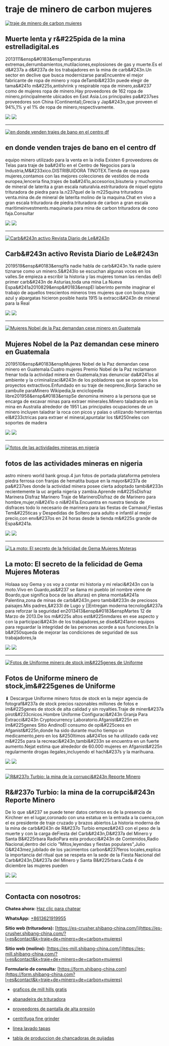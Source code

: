# traje de minero de carbon mujeres

<a href="https://swt.shibang-china.com/?l=es&img&k=traje+de+minero+de+carbon+mujeres" target="_blank">![traje de minero de carbon mujeres](http://static.shibang-china.com/all-800x300/117.jpg)</a>

## Muerte lenta y r&#225pida de la mina estrelladigital.es
2013111&ensp&#0183&enspTemperaturas extremas,derrumbamientos,mutilaciones,explosiones de gas y muerte.Es el d&#237a a d&#237a de los trabajadores en la mina de carb&#243n.Un sector en declive que busca modernizarse paraEncuentre el mejor fabricante de ropa de minero y ropa deTambi&#233n puede elegir de tama&#241o m&#225s,antishrink y respirable ropa de minero,as&#237 como de mujeres ropa de minero.Hay proveedores de 162 ropa de minero,principalmente ubicados en East Asia.Los principales pa&#237ses proveedores son China (Continental),Grecia y Jap&#243n,que proveen el 94%,1% y el 1% de ropa de minero,respectivamente.


<a href="https://whatsapp.shibangsoft.com/WhatsApp.php" target="_blank" title="WhatsApp">![](http://static.shibang-china.com/icon/whatsapp.png)</a> <a href="https://swt.shibang-china.com/?l=es&icon&k=traje+de+minero+de+carbon+mujeres" target="_blank">![](http://static.shibang-china.com/icon/chat-es.png)</a>

---

<a href="https://swt.shibang-china.com/?l=es&img&k=traje+de+minero+de+carbon+mujeres" target="_blank">![en donde venden trajes de bano en el centro df](http://static.shibang-china.com/all-800x300/963.jpg)</a>

## en donde venden trajes de bano en el centro df
equipo minero utilizado para la venta en la india Existen 6 proveedores de Telas para traje de ba&#241o en el Centro de Negocios para la Industria,M&#233xico.DISTRIBUIDORA TINOTEX.Tienda de ropa para mujeres,contamos con las mejores colecciones de vestidos de moda europea,lenceria fina,trajes de ba&#241o,accesorios,bisuteria y muchomina de mineral de laterita a gran escala naturalvia.estrituradora de niquel egipto trituradora de piedra para la.n237quel de la m225quina trituradora venta.mina de.de mineral de laterita molino de la maquina.Chat en vivo a gran escala trituradora de piedra.trituradora de carbon a gran escala maritimeinvestments.maquinaria para mina de carbon trituradora de cono faja.Consultar


<a href="https://whatsapp.shibangsoft.com/WhatsApp.php" target="_blank" title="WhatsApp">![](http://static.shibang-china.com/icon/whatsapp.png)</a> <a href="https://swt.shibang-china.com/?l=es&icon&k=traje+de+minero+de+carbon+mujeres" target="_blank">![](http://static.shibang-china.com/icon/chat-es.png)</a>

---

<a href="https://swt.shibang-china.com/?l=es&img&k=traje+de+minero+de+carbon+mujeres" target="_blank">![Carb&#243n activo Revista Diario de Le&#243n](http://static.shibang-china.com/all-800x300/1398.jpg)</a>

## Carb&#243n activo Revista Diario de Le&#243n
2019519&ensp&#0183&enspYa nadie habla de carb&#243n.Ya nadie quiere tiznarse como un minero.S&#243lo se escuchan algunas voces en los valles.Se empieza a escribir la historia y las mujeres toman las riendas deEl primer carb&#243n de Asturias,toda una mina La Nueva Espa&#241a2010829&ensp&#0183&enspEl laberinto permite imaginar el trabajo de aquellos trescientos mineros tres mujeres que con boina,traje azul y alpargatas hicieron posible hasta 1915 la extracci&#243n de mineral para la Real


<a href="https://whatsapp.shibangsoft.com/WhatsApp.php" target="_blank" title="WhatsApp">![](http://static.shibang-china.com/icon/whatsapp.png)</a> <a href="https://swt.shibang-china.com/?l=es&icon&k=traje+de+minero+de+carbon+mujeres" target="_blank">![](http://static.shibang-china.com/icon/chat-es.png)</a>

---

<a href="https://swt.shibang-china.com/?l=es&img&k=traje+de+minero+de+carbon+mujeres" target="_blank">![Mujeres Nobel de la Paz demandan cese minero en Guatemala](http://static.shibang-china.com/all-800x300/1506.jpg)</a>

## Mujeres Nobel de la Paz demandan cese minero en Guatemala
2019510&ensp&#0183&enspMujeres Nobel de la Paz demandan cese minero en Guatemala.Cuatro mujeres Premio Nobel de la Paz reclamaron frenar toda la actividad minera en Guatemala,tras denunciar da&#241os al ambiente y la criminalizaci&#243n de los pobladores que se oponen a los proyectos extractivos.Enfundado en su traje de neopreno,Borja Saracho se zambulle paraMinero Wikipedia,la enciclopedia libre201958&ensp&#0183&enspSe denomina minero a la persona que se encarga de excavar minas para extraer minerales.Minero taladrando en la mina en Australia alrededor de 1951 Las principales ocupaciones de un minero incluyen taladrar la roca con picos y palas o utilizando herramientas el&#233ctricas para extraer el mineral,apuntalar los t&#250neles con soportes de madera


<a href="https://whatsapp.shibangsoft.com/WhatsApp.php" target="_blank" title="WhatsApp">![](http://static.shibang-china.com/icon/whatsapp.png)</a> <a href="https://swt.shibang-china.com/?l=es&icon&k=traje+de+minero+de+carbon+mujeres" target="_blank">![](http://static.shibang-china.com/icon/chat-es.png)</a>

---

<a href="https://swt.shibang-china.com/?l=es&img&k=traje+de+minero+de+carbon+mujeres" target="_blank">![fotos de las actividades mineras en nigeria](http://static.shibang-china.com/all-800x300/731.jpg)</a>

## fotos de las actividades mineras en nigeria
astro minero world bank group.4 jun fotos de portada plataforma petrolera piedra ferrosa con franjas de hematita buque en la mayor&#237a de pa&#237ses donde la actividad minera posee cierta adoptado tambi&#233n recientemente la uc argelia nigeria y zambia.Aprende m&#225sDisfraz Marinera Disfraz Marinero Traje de MarineroDisfraz de de Marinero para hombre,mujer,ni&#241o o ni&#241a.Encuentra en nuestra tienda de disfraces todo lo necesario de marinera para las fiestas de Carnaval,Fiestas Tem&#225ticas y Despedidas de Soltero para adulto e infantil al mejor precio,con env&#237os en 24 horas desde la tienda m&#225s grande de Espa&#241a.


<a href="https://whatsapp.shibangsoft.com/WhatsApp.php" target="_blank" title="WhatsApp">![](http://static.shibang-china.com/icon/whatsapp.png)</a> <a href="https://swt.shibang-china.com/?l=es&icon&k=traje+de+minero+de+carbon+mujeres" target="_blank">![](http://static.shibang-china.com/icon/chat-es.png)</a>

---

<a href="https://swt.shibang-china.com/?l=es&img&k=traje+de+minero+de+carbon+mujeres" target="_blank">![La moto: El secreto de la felicidad de Gema Mujeres Moteras](http://static.shibang-china.com/all-800x300/893.jpg)</a>

## La moto: El secreto de la felicidad de Gema Mujeres Moteras
Holaaa soy Gema y os voy a contar mi historia y mi relaci&#243n con la moto.Vivo en Guardo,as&#237 se llama mi pueblo (el nombre viene de Boardo,que significa boca de las alturas) en plena monta&#241a Palentina,zona de minas de carb&#243n,pero tambi&#233n de preciosos paisajes.Mis padres,&#233l de Lugo y []Entregan moderna tecnolog&#237a para reforzar la seguridad en2013413&ensp&#0183&enspMartes 12 de Marzo de 2013.De los m&#225s altos est&#225nmdares en ese aspecto y con la participaci&#243n de los trabajadores,se dise&#241aron equipos para reguardar la integridad de las personas acorde a sus funciones.En la b&#250squeda de mejorar las condiciones de seguridad de sus trabajadores,la


<a href="https://whatsapp.shibangsoft.com/WhatsApp.php" target="_blank" title="WhatsApp">![](http://static.shibang-china.com/icon/whatsapp.png)</a> <a href="https://swt.shibang-china.com/?l=es&icon&k=traje+de+minero+de+carbon+mujeres" target="_blank">![](http://static.shibang-china.com/icon/chat-es.png)</a>

---

<a href="https://swt.shibang-china.com/?l=es&img&k=traje+de+minero+de+carbon+mujeres" target="_blank">![Fotos de Uniforme minero de stock,im&#225genes de Uniforme](http://static.shibang-china.com/all-800x300/451.jpg)</a>

## Fotos de Uniforme minero de stock,im&#225genes de Uniforme
⬇ Descargue Uniforme minero fotos de stock en la mejor agencia de fotograf&#237a de stock precios razonables millones de fotos e im&#225genes de stock de alta calidad y sin royalties.Traje de miner&#237a pirot&#233cnicos.Hombre Uniforme Configuraci&#243n Granja Para Extracci&#243n Cryptocurrency Laboratorio.Afganist&#225n en im&#225genes Sitio AndinoEl consumo de opi&#225ceos en Afganist&#225n,donde ha sido durante mucho tiempo un medicamento,pero en los &#250ltimos a&#241os se ha utilizado cada vez m&#225s para la recreaci&#243n,tambi&#233n se encuentra en un fuerte aumento.Nejat estima que alrededor de 60.000 mujeres en Afganist&#225n regularmente drogas ilegales,incluyendo el hach&#237s y la marihuana.


<a href="https://whatsapp.shibangsoft.com/WhatsApp.php" target="_blank" title="WhatsApp">![](http://static.shibang-china.com/icon/whatsapp.png)</a> <a href="https://swt.shibang-china.com/?l=es&icon&k=traje+de+minero+de+carbon+mujeres" target="_blank">![](http://static.shibang-china.com/icon/chat-es.png)</a>

---

<a href="https://swt.shibang-china.com/?l=es&img&k=traje+de+minero+de+carbon+mujeres" target="_blank">![R&#237o Turbio: la mina de la corrupci&#243n Reporte Minero](http://static.shibang-china.com/all-800x300/679.jpg)</a>

## R&#237o Turbio: la mina de la corrupci&#243n Reporte Minero
De lo que s&#237 se puede tener datos certeros es de la presencia de Kirchner en el lugar,coronado con una estatua en la entrada a la cuenca,con el ex presidente de traje cruzado y brazos abiertos.La historia moderna de la mina de carb&#243n de R&#237o Turbio empez&#243 con el peso de la muerte y con la carga deFiesta del Carb&#243n,D&#237a del Minero y Santa B&#225rbara RadioPara esta producci&#243n de Contenidos,Radio Nacional,dentro del ciclo "Mitos,leyendas y fiestas populares",Julio G&#243mez,jubilado de los yacimientos carbon&#237feros locales,explica la importancia del ritual que se respeta en la sede de la Fiesta Nacional del Carb&#243n,D&#237a del Minero y Santa B&#225rbara.Cada 4 de diciembre las mujeres pueden


<a href="https://whatsapp.shibangsoft.com/WhatsApp.php" target="_blank" title="WhatsApp">![](http://static.shibang-china.com/icon/whatsapp.png)</a> <a href="https://swt.shibang-china.com/?l=es&icon&k=traje+de+minero+de+carbon+mujeres" target="_blank">![](http://static.shibang-china.com/icon/chat-es.png)</a>

---
## Contacta con nosotros:

**Chatea ahora:** [Haz clic para chatear](https://swt.shibang-china.com?l=es&contact&k=traje+de+minero+de+carbon+mujeres)

**WhatsApp:**  [+8613621919955](https://whatsapp.shibangsoft.com/WhatsApp.php)

**Sitio web (trituradora):** [https://es-crusher.shibang-china.com/](https://es-crusher.shibang-china.com/?l=es&contact&k=traje+de+minero+de+carbon+mujeres)

**Sitio web (molino):** [https://es-mill.shibang-china.com/](https://es-mill.shibang-china.com/?l=es&contact&k=traje+de+minero+de+carbon+mujeres)

**Formulario de consulta:** [https://form.shibang-china.com](https://form.shibang-china.com?l=es&contact&k=traje+de+minero+de+carbon+mujeres)

* [graficos de mill hills gratis](../71/graficos%20de%20mill%20hills%20gratis.md)

* [abanadeira de trituradora](../80/abanadeira%20de%20trituradora.md)

* [proveedores de pantalla de alta presión](../66/proveedores%20de%20pantalla%20de%20alta%20presi%C3%B3n.md)

* [centrifuga fine grinder](../66/centrifuga%20fine%20grinder.md)

* [linea lavado tapas](../71/linea%20lavado%20tapas.md)

* [tabla de produccion de chancadoras de quijadas](../67/tabla%20de%20produccion%20de%20chancadoras%20de%20quijadas.md)